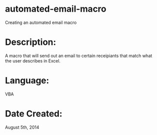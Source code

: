 automated-email-macro
=====================

Creating an automated email macro

Description:
============
A macro that will send out an email to certain receipiants that match what the user describes in Excel.

Language:
=========
VBA

Date Created:
=============
August 5th, 2014
